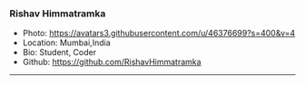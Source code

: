 ### Rishav Himmatramka
- Photo: https://avatars3.githubusercontent.com/u/46376699?s=400&v=4
- Location: Mumbai,India
- Bio: Student, Coder
- Github: https://github.com/RishavHimmatramka
***
